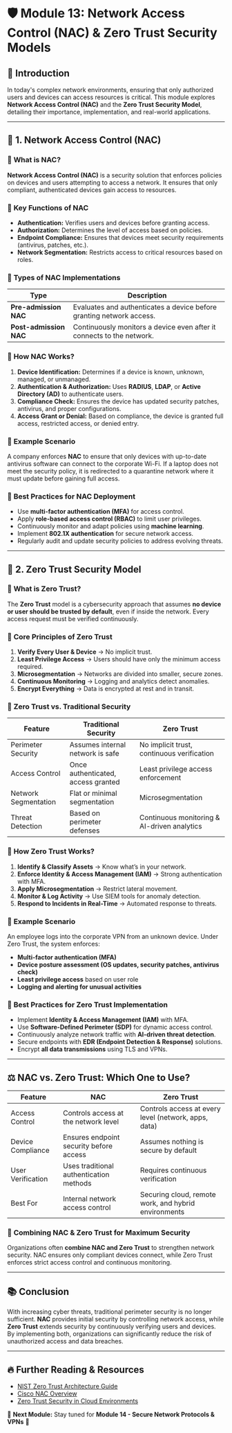 # 🛡️ Module 13: Network Access Control (NAC) & Zero Trust Security Models

## 📌 Introduction
In today's complex network environments, ensuring that only authorized users and devices can access resources is critical. This module explores **Network Access Control (NAC)** and the **Zero Trust Security Model**, detailing their importance, implementation, and real-world applications.

---

## 🏢 **1. Network Access Control (NAC)**

### 🔹 **What is NAC?**
**Network Access Control (NAC)** is a security solution that enforces policies on devices and users attempting to access a network. It ensures that only compliant, authenticated devices gain access to resources.

### 🔹 **Key Functions of NAC**
- **Authentication:** Verifies users and devices before granting access.
- **Authorization:** Determines the level of access based on policies.
- **Endpoint Compliance:** Ensures that devices meet security requirements (antivirus, patches, etc.).
- **Network Segmentation:** Restricts access to critical resources based on roles.

### 🔹 **Types of NAC Implementations**
| Type | Description |
|------|------------|
| **Pre-admission NAC** | Evaluates and authenticates a device before granting network access. |
| **Post-admission NAC** | Continuously monitors a device even after it connects to the network. |

### 🔹 **How NAC Works?**
1. **Device Identification:** Determines if a device is known, unknown, managed, or unmanaged.
2. **Authentication & Authorization:** Uses **RADIUS**, **LDAP**, or **Active Directory (AD)** to authenticate users.
3. **Compliance Check:** Ensures the device has updated security patches, antivirus, and proper configurations.
4. **Access Grant or Denial:** Based on compliance, the device is granted full access, restricted access, or denied entry.

### 🔹 **Example Scenario**
A company enforces **NAC** to ensure that only devices with up-to-date antivirus software can connect to the corporate Wi-Fi. If a laptop does not meet the security policy, it is redirected to a quarantine network where it must update before gaining full access.

### 🔹 **Best Practices for NAC Deployment**
- Use **multi-factor authentication (MFA)** for access control.
- Apply **role-based access control (RBAC)** to limit user privileges.
- Continuously monitor and adapt policies using **machine learning**.
- Implement **802.1X authentication** for secure network access.
- Regularly audit and update security policies to address evolving threats.

---

## 🔐 **2. Zero Trust Security Model**

### 🔹 **What is Zero Trust?**
The **Zero Trust** model is a cybersecurity approach that assumes **no device or user should be trusted by default**, even if inside the network. Every access request must be verified continuously.

### 🔹 **Core Principles of Zero Trust**
1. **Verify Every User & Device** → No implicit trust.
2. **Least Privilege Access** → Users should have only the minimum access required.
3. **Microsegmentation** → Networks are divided into smaller, secure zones.
4. **Continuous Monitoring** → Logging and analytics detect anomalies.
5. **Encrypt Everything** → Data is encrypted at rest and in transit.

### 🔹 **Zero Trust vs. Traditional Security**
| Feature | Traditional Security | Zero Trust |
|---------|---------------------|------------|
| Perimeter Security | Assumes internal network is safe | No implicit trust, continuous verification |
| Access Control | Once authenticated, access granted | Least privilege access enforcement |
| Network Segmentation | Flat or minimal segmentation | Microsegmentation |
| Threat Detection | Based on perimeter defenses | Continuous monitoring & AI-driven analytics |

### 🔹 **How Zero Trust Works?**
1. **Identify & Classify Assets** → Know what’s in your network.
2. **Enforce Identity & Access Management (IAM)** → Strong authentication with MFA.
3. **Apply Microsegmentation** → Restrict lateral movement.
4. **Monitor & Log Activity** → Use SIEM tools for anomaly detection.
5. **Respond to Incidents in Real-Time** → Automated response to threats.

### 🔹 **Example Scenario**
An employee logs into the corporate VPN from an unknown device. Under Zero Trust, the system enforces:
- **Multi-factor authentication (MFA)**
- **Device posture assessment (OS updates, security patches, antivirus check)**
- **Least privilege access** based on user role
- **Logging and alerting for unusual activities**

### 🔹 **Best Practices for Zero Trust Implementation**
- Implement **Identity & Access Management (IAM)** with MFA.
- Use **Software-Defined Perimeter (SDP)** for dynamic access control.
- Continuously analyze network traffic with **AI-driven threat detection**.
- Secure endpoints with **EDR (Endpoint Detection & Response)** solutions.
- Encrypt **all data transmissions** using TLS and VPNs.

---

## ⚖️ **NAC vs. Zero Trust: Which One to Use?**
| Feature | NAC | Zero Trust |
|---------|----|------------|
| Access Control | Controls access at the network level | Controls access at every level (network, apps, data) |
| Device Compliance | Ensures endpoint security before access | Assumes nothing is secure by default |
| User Verification | Uses traditional authentication methods | Requires continuous verification |
| Best For | Internal network access control | Securing cloud, remote work, and hybrid environments |

### 🔹 **Combining NAC & Zero Trust for Maximum Security**
Organizations often **combine NAC and Zero Trust** to strengthen network security. NAC ensures only compliant devices connect, while Zero Trust enforces strict access control and continuous monitoring.

---

## 📚 **Conclusion**
With increasing cyber threats, traditional perimeter security is no longer sufficient. **NAC** provides initial security by controlling network access, while **Zero Trust** extends security by continuously verifying users and devices. By implementing both, organizations can significantly reduce the risk of unauthorized access and data breaches.

---

## 🔥 **Further Reading & Resources**
- [NIST Zero Trust Architecture Guide](https://csrc.nist.gov/publications/detail/sp/800-207/final)
- [Cisco NAC Overview](https://www.cisco.com/c/en/us/products/security/identity-services-engine/index.html)
- [Zero Trust Security in Cloud Environments](https://www.microsoft.com/en-us/security/business/zero-trust)

🔹 **Next Module:** Stay tuned for **Module 14 - Secure Network Protocols & VPNs** 🚀
